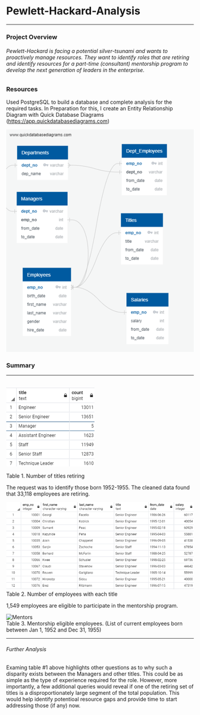 # Pewlett-Hackard-Analysis
------
### Project Overview

###### Pewlett-Hackard is facing a potential silver-tsunami and wants to proactively manage resources.  They want to identify roles that are retiring and identify resources for a part-time (consultant) mentorship program to develop the next generation of leaders in the enterprise.

### Resources
Used PostgreSQL to build a database and complete analysis for the required tasks.  In Preparation for this, I create an Entity Relationship Diagram with Quick Database Diagrams (https://app.quickdatabasediagrams.com)

![EmployeeDB](https://github.com/TrentBrunson/Pewlett-Hackard-Analysis/blob/master/EmployeeDB.png)

### Summary
---
######


![Titles Retiring](https://github.com/TrentBrunson/Pewlett-Hackard-Analysis/blob/master/Titles_retiring.png)

Table 1. Number of titles retiring

The request was to identify those born 1952-1955.  The cleaned data found that 33,118 employees are retiring.

![Emp_by_title](https://github.com/TrentBrunson/Pewlett-Hackard-Analysis/blob/master/Retiring_Emp.png)  
Table 2. Number of employees with each title

1,549 employees are eligible to participate in the mentorship program.

![Mentors]()  
Table 3. Mentorship eligible employees.  (List of current employees born between Jan 1, 1952 and Dec 31, 1955)

---

###### Further Analysis

Examing table #1 above highlights other questions as to why such a disparity exists between the Managers and other titles.  This could be as simple as the type of experience required for the role.  However, more importantly, a few additional queries would reveal if one of the retiring set of titles is a disproportionately large segment of the total population.  This would help identify potentioal resource gaps and provide time to start addressing those (if any) now.

